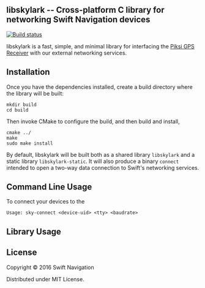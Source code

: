 ## libskylark -- Cross-platform C library for networking Swift Navigation devices

[![Build status][1]][2]

libskylark is a fast, simple, and minimal library for interfacing the
[Piksi GPS Receiver](http://swiftnav.com/piksi.html) with our external
networking services.

## Installation

Once you have the dependencies installed, create a build directory
where the library will be built:

```shell
mkdir build
cd build
```

Then invoke CMake to configure the build, and then build and install,

```shell
cmake ../
make
sudo make install
```

By default, libskylark will be built both as a shared library
`libskylark` and a static library `libskylark-static`. It will also
produce a binary `connect` intended to open a two-way data connection
to Swift's networking services.

## Command Line Usage

To connect your devices to the

```shell
Usage: sky-connect <device-uid> <tty> <baudrate>
```

## Library Usage

## License

Copyright © 2016 Swift Navigation

Distributed under MIT License.

[1]: https://travis-ci.org/swift-nav/libskylark.png
[2]: https://travis-ci.org/swift-nav/libskylark
